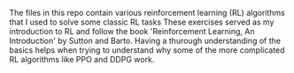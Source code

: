 The files in this repo contain various reinforcement learning (RL) algorithms that I used to solve some classic RL tasks  These exercises served as my introduction to RL and follow the book 'Reinforcement Learning, An Introduction' by Sutton and Barto.  Having a thurough understanding of the basics helps when trying to understand why some of the more complicated RL algorithms like PPO and DDPG work.
